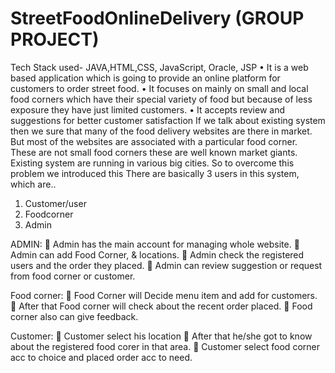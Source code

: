 # StreetFoodOnlineDelivery (GROUP PROJECT)
Tech Stack used- JAVA,HTML,CSS, JavaScript, Oracle, JSP
• It is a web based application which is going to provide an online platform for customers to order street food.
• It focuses on mainly on small and local food corners which have their special variety of food but because of less
exposure they have just limited customers.
• It accepts review and suggestions for better customer satisfaction
If we talk about existing system then we sure that many of the food delivery websites are there in market. 
But most of the websites are associated with a particular food corner. 
These are not small food corners these are well known market giants. Existing system are running in various big cities.
So to overcome this problem we introduced this 
There are basically 3 users in this system, which are..
1)	Customer/user
2)	Foodcorner
3)	Admin
   
   ADMIN: 
	Admin has the main account for managing whole website. 
	Admin can add Food Corner, & locations.
	Admin check the registered users and the order they placed. 
	Admin can review suggestion or request from food corner or customer.

Food corner: 
	Food Corner will Decide menu item and add for customers.
	After that Food corner will check about the recent order placed.
	Food corner also can give feedback.


Customer:
	Customer select his location
	After that he/she got to know about the registered food corer in that area.
	Customer select food corner acc to choice and placed order acc to need.


